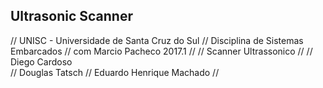 ## Ultrasonic Scanner  
// UNISC - Universidade de Santa Cruz do Sul
// Disciplina de Sistemas Embarcados
// com Marcio Pacheco 2017.1
//
// Scanner Ultrassonico
//
// Diego Cardoso               
// Douglas Tatsch
// Eduardo Henrique Machado
//
